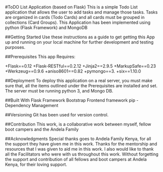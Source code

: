 #ToDO List Application (based on Flask)
This is a simple Todo List application that allows the user to add tasks and manage those tasks. Tasks are organized in cards (Todo Cards) and all cards must be grouped in collections (Card Groups). 
This Application has been implemented using python (Flask Framework) and MongoDB

##Getting Started
Use these instructions as a guide to get getting this App up and running on your local machine for further development and testing purposes.

##Prerequisites
This app Requires:

+Flask==0.12
+Flask-RESTful==0.2.12
+Jinja2==2.9.5
+MarkupSafe==0.23
+Werkzeug==0.9.6
+aniso8601==0.82
+pymongo==3.
+six==1.10.0

##Deployment
To deploy this application on a real server, you must make sure that, all the items outlined under the Prerequisites are installed and set. The server must be running python 3, and Mongo DB. 

##Built With
Flask Framework 
Bootstrap Frontend framework
pip - Dependency Management

##Versioning
Git has been used for version control.

##Contribution
This work, is a collaborative work between myself, fellow boot campers and the Andela Family

##Acknowledgments
Special thanks goes to Andela Family Kenya, for all the support they have given me in this work. Thanks for the mentorship and resources that I was given to aid me in this work. I also would like to thank all the Facilitators who were with us throughout this work. Without forgetting the support and contribution of all fellows and boot campers at Andela Kenya, for their loving support.
